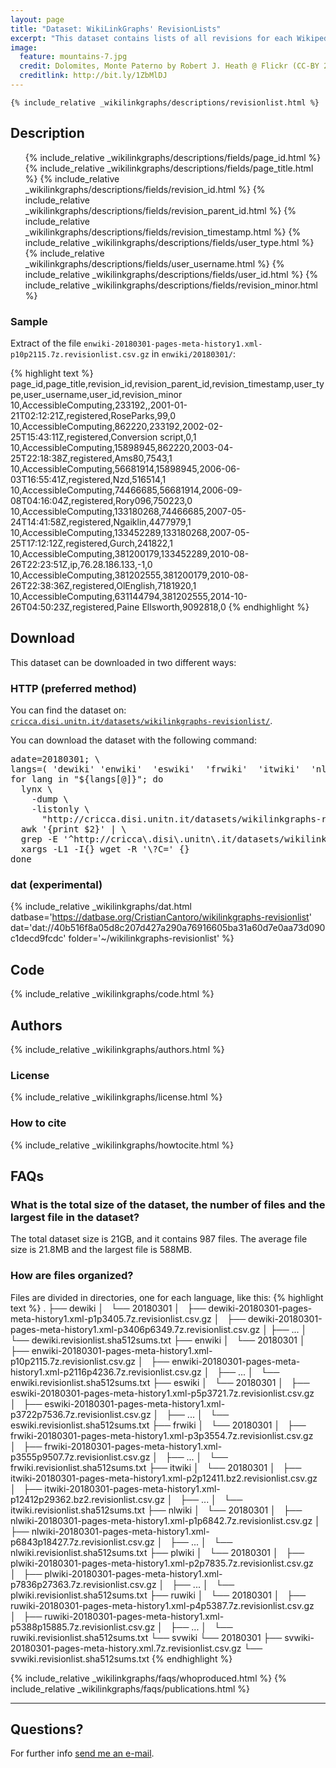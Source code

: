 ```yaml
---
layout: page
title: "Dataset: WikiLinkGraphs' RevisionLists"
excerpt: "This dataset contains lists of all revisions for each Wikipedia article from Wikimedia's history dumps for the languages de, en, es, fr, it, nl, pl, ru, sv."
image:
  feature: mountains-7.jpg
  credit: Dolomites, Monte Paterno by Robert J. Heath @ Flickr (CC-BY 2.0)
  creditlink: http://bit.ly/1ZbMlDJ
---
```


	{% include_relative _wikilinkgraphs/descriptions/revisionlist.html %}

## Description

<ul>
	{% include_relative _wikilinkgraphs/descriptions/fields/page_id.html %}
	{% include_relative _wikilinkgraphs/descriptions/fields/page_title.html %}
	{% include_relative _wikilinkgraphs/descriptions/fields/revision_id.html %}
	{% include_relative _wikilinkgraphs/descriptions/fields/revision_parent_id.html %}
	{% include_relative _wikilinkgraphs/descriptions/fields/revision_timestamp.html %}
	{% include_relative _wikilinkgraphs/descriptions/fields/user_type.html %}
	{% include_relative _wikilinkgraphs/descriptions/fields/user_username.html %}
	{% include_relative _wikilinkgraphs/descriptions/fields/user_id.html %}
	{% include_relative _wikilinkgraphs/descriptions/fields/revision_minor.html %}
</ul>

### Sample

Extract of the file `enwiki-20180301-pages-meta-history1.xml-p10p2115.7z.revisionlist.csv.gz` in `enwiki/20180301/`:

{% highlight text %}
page_id,page_title,revision_id,revision_parent_id,revision_timestamp,user_type,user_username,user_id,revision_minor
10,AccessibleComputing,233192,,2001-01-21T02:12:21Z,registered,RoseParks,99,0
10,AccessibleComputing,862220,233192,2002-02-25T15:43:11Z,registered,Conversion script,0,1
10,AccessibleComputing,15898945,862220,2003-04-25T22:18:38Z,registered,Ams80,7543,1
10,AccessibleComputing,56681914,15898945,2006-06-03T16:55:41Z,registered,Nzd,516514,1
10,AccessibleComputing,74466685,56681914,2006-09-08T04:16:04Z,registered,Rory096,750223,0
10,AccessibleComputing,133180268,74466685,2007-05-24T14:41:58Z,registered,Ngaiklin,4477979,1
10,AccessibleComputing,133452289,133180268,2007-05-25T17:12:12Z,registered,Gurch,241822,1
10,AccessibleComputing,381200179,133452289,2010-08-26T22:23:51Z,ip,76.28.186.133,-1,0
10,AccessibleComputing,381202555,381200179,2010-08-26T22:38:36Z,registered,OlEnglish,7181920,1
10,AccessibleComputing,631144794,381202555,2014-10-26T04:50:23Z,registered,Paine Ellsworth,9092818,0
{% endhighlight %}

## Download

This dataset can be downloaded in two different ways:

### HTTP (preferred method)

You can find the dataset on: [`cricca.disi.unitn.it/datasets/wikilinkgraphs-revisionlist/`](http://cricca.disi.unitn.it/datasets/wikilinkgraphs-revisionlist/).

You can download the dataset with the following command:
<pre>
adate=20180301; \
langs=( 'dewiki' 'enwiki'  'eswiki'  'frwiki'  'itwiki'  'nlwiki'  'plwiki'  'ruwiki' 'svwiki' ); \
for lang in "${langs[@]}"; do
  lynx \
    -dump \
    -listonly \
      "http://cricca.disi.unitn.it/datasets/wikilinkgraphs-revisionlist/${lang}/${adate}/" | \
  awk '{print $2}' | \
  grep -E '^http://cricca\.disi\.unitn\.it/datasets/wikilinkgraphs-revisionlist/' | \
  xargs -L1 -I{} wget -R '\?C=' {}
done
</pre>

### dat (experimental)

  {% include_relative _wikilinkgraphs/dat.html 
     datbase='https://datbase.org/CristianCantoro/wikilinkgraphs-revisionlist'
     dat='dat://40b516f8a05d8c207d427a290a76916605ba31a60d7e0aa73d090c1decd9fcdc'
     folder='~/wikilinkgraphs-revisionlist'
  %}

## Code

  {% include_relative _wikilinkgraphs/code.html %}

## Authors

  {% include_relative _wikilinkgraphs/authors.html %}

### License

  {% include_relative _wikilinkgraphs/license.html %}

### How to cite

  {% include_relative _wikilinkgraphs/howtocite.html %}


## FAQs

### What is the total size of the dataset, the number of files and the largest file in the dataset?

The total dataset size is 21GB, and it contains 987 files. The average file size is 21.8MB and the largest file is 588MB.

### How are files organized?

Files are divided in directories, one for each language, like this:
{% highlight text %}
.
├── dewiki
│   └── 20180301
│       ├── dewiki-20180301-pages-meta-history1.xml-p1p3405.7z.revisionlist.csv.gz
│       ├── dewiki-20180301-pages-meta-history1.xml-p3406p6349.7z.revisionlist.csv.gz
│       ├── ...
│       └── dewiki.revisionlist.sha512sums.txt
├── enwiki
│   └── 20180301
│       ├── enwiki-20180301-pages-meta-history1.xml-p10p2115.7z.revisionlist.csv.gz
│       ├── enwiki-20180301-pages-meta-history1.xml-p2116p4236.7z.revisionlist.csv.gz
│       ├── ...
│       └── enwiki.revisionlist.sha512sums.txt
├── eswiki
│   └── 20180301
│       ├── eswiki-20180301-pages-meta-history1.xml-p5p3721.7z.revisionlist.csv.gz
│       ├── eswiki-20180301-pages-meta-history1.xml-p3722p7536.7z.revisionlist.csv.gz
│       ├── ...
│       └── eswiki.revisionlist.sha512sums.txt
├── frwiki
│   └── 20180301
│       ├── frwiki-20180301-pages-meta-history1.xml-p3p3554.7z.revisionlist.csv.gz
│       ├── frwiki-20180301-pages-meta-history1.xml-p3555p9507.7z.revisionlist.csv.gz
│       ├── ...
│       └── frwiki.revisionlist.sha512sums.txt
├── itwiki
│   └── 20180301
│       ├── itwiki-20180301-pages-meta-history1.xml-p2p12411.bz2.revisionlist.csv.gz
│       ├── itwiki-20180301-pages-meta-history1.xml-p12412p29362.bz2.revisionlist.csv.gz
│       ├── ...
│       └── itwiki.revisionlist.sha512sums.txt
├── nlwiki
│   └── 20180301
│       ├── nlwiki-20180301-pages-meta-history1.xml-p1p6842.7z.revisionlist.csv.gz
│       ├── nlwiki-20180301-pages-meta-history1.xml-p6843p18427.7z.revisionlist.csv.gz
│       ├── ...
│       └── nlwiki.revisionlist.sha512sums.txt
├── plwiki
│   └── 20180301
│       ├── plwiki-20180301-pages-meta-history1.xml-p2p7835.7z.revisionlist.csv.gz
│       ├── plwiki-20180301-pages-meta-history1.xml-p7836p27363.7z.revisionlist.csv.gz
│       ├── ...
│       └── plwiki.revisionlist.sha512sums.txt
├── ruwiki
│   └── 20180301
│       ├── ruwiki-20180301-pages-meta-history1.xml-p4p5387.7z.revisionlist.csv.gz
│       ├── ruwiki-20180301-pages-meta-history1.xml-p5388p15885.7z.revisionlist.csv.gz
│       ├── ...
│       └── ruwiki.revisionlist.sha512sums.txt
└── svwiki
    └── 20180301
        ├── svwiki-20180301-pages-meta-history.xml.7z.revisionlist.csv.gz
        └── svwiki.revisionlist.sha512sums.txt
{% endhighlight %}


  {% include_relative _wikilinkgraphs/faqs/whoproduced.html %}
  {% include_relative _wikilinkgraphs/faqs/publications.html %}

---

## Questions?

For further info <a href="mailto:cristian.consonni(at)unitn(dot)it" target="_blank">send me an e-mail</a>.
